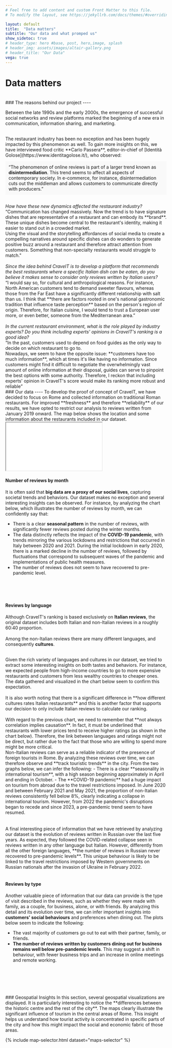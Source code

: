 ```yaml
---
# Feel free to add content and custom Front Matter to this file.
# To modify the layout, see https://jekyllrb.com/docs/themes/#overriding-theme-defaults

layout: default
title:  "Data matters"
subtitle: "Our data and what promped us"
show_sidetoc: true
# header_type: hero #base, post, hero,image, splash
# header_img: assets/images/altair-gallery.png
# header_title: "Our Data"
vega: true
---
```



# **Data matters**

<br>
### The reasons behind our project
----

Between the late 1990s and the early 2000s, the emergence of successful social networks and review platforms marked the beginning of a new era in communication, information sharing, and marketing.

<br>
The restaurant industry has been no exception and has been hugely impacted by this phenomenon as well. 
To gain more insights on this, we have interviewed food critic **Carlo Passera**, editor-in-chief of [Identità Golose](https://www.identitagolose.it/), who observed:
<div style="background-color: #f9f9f9; padding: 10px; margin: 10px 0;">
    “The phenomenon of online reviews is part of a larger trend known as <strong>disintermediation</strong>. This trend seems to affect all aspects of contemporary society. In e-commerce, for instance, disintermediation cuts out the middleman and allows customers to communicate directly with producers.”
</div>
<br>
<i>How have these new dynamics affected the restaurant industry?</i> 
<br>
“Communication has changed massively. Now the trend is to have signature dishes that are representative of a restaurant and can embody its **brand**. These unique dishes become central to the restaurant's identity, making it easier to stand out in a crowded market.
<br>
Using the visual and the storytelling affordances of social media to create a compelling narratives around specific dishes can do wonders to generate positive buzz around a restaurant and therefore attract attention from customers. Something that non-specialty restaurants would struggle to match."
<br>
<br>
<i>Since the idea behind CraveIT is to develop a platform that recommends the best restaurants where a specific Italian dish can be eaten, do you believe it makes sense to consider only reviews written by Italian users?</i>
<br>
“I would say so, for cultural and anthropological reasons. For instance, North American customers tend to demand sweeter flavours, whereas those from the Far East have a significantly different relationship with salt than us. I think that **there are factors rooted in one's national gastronomic tradition that influence taste perception** based on the person's region of origin. Therefore, for Italian cuisine, I would tend to trust a European user more, or even better, someone from the Mediterranean area.”
<br>
<br>
<i>In the current restaurant environment, what is the role played by industry experts? 
Do you think including experts' opinions in CraveIT's ranking is a good idea?</i>
<br>
“In the past, customers used to depend on food guides as the only way to decide on which restaurant to go to.
<br>
Nowadays, we seem to have the opposite issue: **customers have too much information**, which at times it's like having no information. 
Since customers might find it difficult to negotiate the overwhelmingly vast amount of online information at their disposal, guides can serve to pinpoint the best options with some authority. Therefore, I reckon that including experts' opinion in CraveIT's score would make its ranking more robust and reliable”


<br>
### Our data
----
To develop the proof of concept of CraveIT, we have decided to focus on Rome and collected information on traditional Roman restaurants. 
For improved **freshness** and therefore **reliability** of our results, we have opted to restrict our analysis to reviews written from January 2019 onward.
The map below shows the location and some information about the restaurants included in our dataset.
<br>
<iframe src="{{site.baseurl}}/assets/charts/mappa_ristoranti.html" width="{{include.width  | default: '100%'  }}" height="{{include.height   | default: '400px'  }}" ></iframe>
<br>


#### Number of reviews by month
It is often said that **big data are a proxy of our social lives**, capturing societal trends and behaviors.
Our dataset makes no exception and several interesting insights can be observed.
For instance, by analyzing the chart below, which illustrates the number of reviews by month, we can confidently say that:
- There is a clear **seasonal pattern** in the number of reviews, with significantly fewer reviews posted during the winter months.  
- The data distinctly reflects the impact of the **COVID-19 pandemic**, with trends mirroring the various lockdowns and restrictions that occurred in Italy between 2020 and 2021. During the initial lockdown in early 2020, there is a marked decline in the number of reviews, 
followed by fluctuations that correspond to subsequent waves of the pandemic and implementations of public health measures.
- The number of reviews does not seem to have recovered to pre-pandemic level.
<br>
<vegachart schema-url="{{site.baseurl}}/assets/charts/1607_Nreviews_bymonth_Total.json" style="width:100%"></vegachart>
<br>
<br>

#### Reviews by language
Although CraveIT's ranking is based exclusively on **Italian reviews**, the original dataset includes both Italian and non-Italian reviews in a roughly 60:40 proportion.
<br>
<vegachart schema-url="{{site.baseurl}}/assets/charts/2207Bar_N_ItalianvsNonItalian.json" style="width:100%"></vegachart>
<br>
Among the non-Italian reviews there are many different languages, and consequently **cultures**. 
<vegachart schema-url="{{site.baseurl}}/assets/charts/1607Bar_NForeignReviewsbyLanguage.json" style="width:100%"></vegachart>

<br>
Given the rich variety of languages and cultures in our dataset, we tried to extract some interesting insights on both tastes and behaviors. 
For instance, we expected people from high-income countries to go to more expensive restaurants and customers from less wealthy countries to cheaper ones. 
The data gathered and visualized in the chart below seem to confirm this expectation.
<br>
<vegachart schema-url="{{site.baseurl}}/assets/charts/2207Bar_Price_byLanguage.json" style="width: 100%"></vegachart>
<br>
It is also worth noting that there is a significant difference in **how different cultures rates Italian restaurants** and this is another 
factor that supports our decision to only include Italian reviews to calculate our ranking.
<br>
<vegachart schema-url="{{site.baseurl}}/assets/charts/2207Bar_Ratings_byLanguage.json" style="width:100%"></vegachart>
<br>
With regard to the previous chart, we need to remember that **not always correlation implies causation**.
In fact, it must be underlined that restaurants with lower prices tend to receive higher ratings (as shown in the chart below). 
Therefore, the link between languages and ratings might not be direct, but rather due to the fact that those who are willing to spend more might be more critical.
<br>
<vegachart schema-url="{{site.baseurl}}/assets/charts/1607Bar_ReviewbyStars.json" style="width: 100%"></vegachart>
Non-Italian reviews can serve as a reliable indicator of the presence of foreign tourists in Rome. By analyzing these reviews over time, we can therefore observe and **track touristic trends** in the city.
From the two graphs below, we can infer the following:
- There is a clear **seasonality in international tourism**, with a high season beginning approximately in April and ending in October.
- The **COVID-19 pandemic** had a huge impact on tourism from abroad due to the travel restrictions imposed. In June 2020 and between February 2021 and May 2021, the proportion of non-Italian reviews consistently fell below 8%, clearly indicating a collapse in international tourism. However, from 2022 the pandemic's disruptions began to recede and since 2023, a pre-pandemic trend seem to have resumed.
<br>
<vegachart schema-url="{{site.baseurl}}/assets/charts/1607_Nreviews_bymonth_Italian_NonItalian.json" style="width:100%"></vegachart>
<br>
<vegachart schema-url="{{site.baseurl}}/assets/charts/1607_Nreviews_bymonth_byItalian_NonItalian_Normalized.json" style="width:100%"></vegachart>

<br>
A final interesting piece of information that we have retrieved by analyzing our dataset is the evolution of reviews written in Russian over the last five years. 
As expected, they followed the COVID-related collapse seen in reviews written in any other language but Italian. However, differently from all the other foreign languages, **the number of reviews in Russian never recovered to pre-pandemic levels**. This unique behaviour is likely to be linked to the travel restrictions imposed by Western governments on Russian nationals after the invasion of Ukraine in February 2022.
<br>
<vegachart schema-url="{{site.baseurl}}/assets/charts/1607_NReviews_Russian.json" style="width:100%"></vegachart>

<br>



#### Reviews by type
Another valuable piece of information that our data can provide is the type of visit described in the reviews, such as whether they were made with family, as a couple, for business, alone, or with friends. 
By analyzing this detail and its evolution over time, we can infer important insights into **customers' social behaviours** and preferences when dining out.
The plots below seem to indicate the following:
- The vast majority of customers go out to eat with their partner, family, or friends.
- **The number of reviews written by customers dining out for business remains well below pre-pandemic levels**. This may suggest a shift in behaviour, with fewer business trips and an increase in online meetings and remote working.
<br>
<vegachart schema-url="{{site.baseurl}}/assets/charts/1607_NormalizedReviews_byMonth&Party.json" style="width:100%"></vegachart>
<br>
<vegachart schema-url="{{site.baseurl}}/assets/charts/1607_NReviews_byMonth&Party.json" style="width:100%"></vegachart>
<br>
<vegachart schema-url="{{site.baseurl}}/assets/charts/1607_NReviews_byMonth_Business.json" style="width:100%"></vegachart>
<br>

  
<br>
### Geospatial Insights 
In this section, several geospatial visualizations are displayed. It is particularly interesting to notice the **differences between the historic centre and the rest of the city**. The maps clearly illustrate the significant influence of tourism in the central areas of Rome. 
This insight helps us understand how tourist activity is concentrated in specific parts of the city and how this might impact the social and economic fabric of those areas.

{% include map-selector.html dataset="maps-selector" %}
